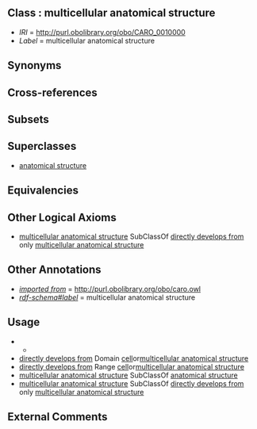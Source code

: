 
## Class : multicellular anatomical structure

 * *IRI* = http://purl.obolibrary.org/obo/CARO_0010000
 * *Label* = multicellular anatomical structure

## Synonyms


## Cross-references


## Subsets


## Superclasses

 * [anatomical structure](../../CARO/03/CARO_0000003.md)

## Equivalencies


## Other Logical Axioms

 * [multicellular anatomical structure](../../CARO/00/CARO_0010000.md) SubClassOf [directly develops from](../../RO/07/RO_0002207.md) only [multicellular anatomical structure](../../CARO/00/CARO_0010000.md)

## Other Annotations

 * *[imported from](../../IAO/12/IAO_0000412.md)* = http://purl.obolibrary.org/obo/caro.owl
 * *[rdf-schema#label](../../el/rdf-schema#label.md)* = multicellular anatomical structure

## Usage

 * -
 * [directly develops from](../../RO/07/RO_0002207.md) Domain [cell](../../CL/00/CL_0000000.md)or[multicellular anatomical structure](../../CARO/00/CARO_0010000.md)
 * [directly develops from](../../RO/07/RO_0002207.md) Range [cell](../../CL/00/CL_0000000.md)or[multicellular anatomical structure](../../CARO/00/CARO_0010000.md)
 * [multicellular anatomical structure](../../CARO/00/CARO_0010000.md) SubClassOf [anatomical structure](../../CARO/03/CARO_0000003.md)
 * [multicellular anatomical structure](../../CARO/00/CARO_0010000.md) SubClassOf [directly develops from](../../RO/07/RO_0002207.md) only [multicellular anatomical structure](../../CARO/00/CARO_0010000.md)

## External Comments

